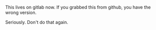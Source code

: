 This lives on gitlab now. If you grabbed this from github, you have the wrong
version.

Seriously. Don't do that again.
